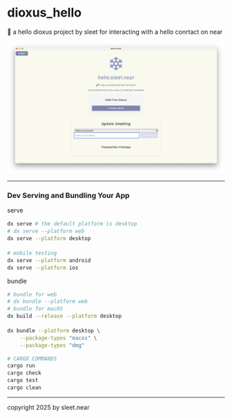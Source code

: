# dioxus_hello
🧬 a hello dioxus project by sleet for interacting with a hello conrtact on near 

![img](DOCS/screenshot.png)

----

### Dev Serving and Bundling Your App

serve
```bash
dx serve # the default platform is desktop
# dx serve --platform web
dx serve --platform desktop

# mobile testing
dx serve --platform android
dx serve --platform ios
```

bundle
```sh
# bundle for web
# dx bundle --platform web
# bundle for macOS
dx build --release --platform desktop

dx bundle --platform desktop \
    --package-types "macos" \
    --package-types "dmg"
```

```bash
# CARGO COMMANDS
cargo run
cargo check
cargo test
cargo clean
```








---

copyright 2025 by sleet.near

